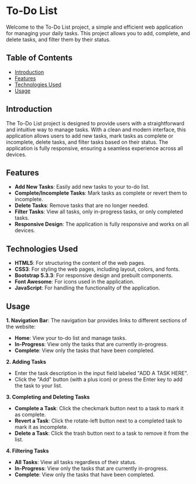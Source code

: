 # To-Do List

Welcome to the To-Do List project, a simple and efficient web application for managing your daily tasks. This project allows you to add, complete, and delete tasks, and filter them by their status.

## Table of Contents

- [Introduction](#introduction)
- [Features](#features)
- [Technologies Used](#technologies-used)
- [Usage](#usage)

## Introduction
The To-Do List project is designed to provide users with a straightforward and intuitive way to manage tasks. With a clean and modern interface, this application allows users to add new tasks, mark tasks as complete or incomplete, delete tasks, and filter tasks based on their status. The application is fully responsive, ensuring a seamless experience across all devices.

## Features
- **Add New Tasks**: Easily add new tasks to your to-do list.
- **Complete/Incomplete Tasks**: Mark tasks as complete or revert them to incomplete.
- **Delete Tasks**: Remove tasks that are no longer needed.
- **Filter Tasks**: View all tasks, only in-progress tasks, or only completed tasks.
- **Responsive Design**: The application is fully responsive and works on all devices.

## Technologies Used
- **HTML5**: For structuring the content of the web pages.
- **CSS3**: For styling the web pages, including layout, colors, and fonts.
- **Bootstrap 5.3.3**: For responsive design and prebuilt components.
- **Font Awesome**: For icons used in the application.
- **JavaScript**: For handling the functionality of the application.

## Usage
**1. Navigation Bar**:
The navigation bar provides links to different sections of the website:

- **Home**: View your to-do list and manage tasks.
- **In-Progress**: View only the tasks that are currently in-progress.
- **Complete**: View only the tasks that have been completed.

**2. Adding Tasks**
- Enter the task description in the input field labeled "ADD A TASK HERE".
- Click the "Add" button (with a plus icon) or press the Enter key to add the task to your list.

**3. Completing and Deleting Tasks**
- **Complete a Task**: Click the checkmark button next to a task to mark it as complete.
- **Revert a Task**: Click the rotate-left button next to a completed task to mark it as incomplete.
- **Delete a Task**: Click the trash button next to a task to remove it from the list.

**4. Filtering Tasks**
- **All Tasks**: View all tasks regardless of their status.
- **In-Progress**: View only the tasks that are currently in-progress.
- **Complete**: View only the tasks that have been completed.
